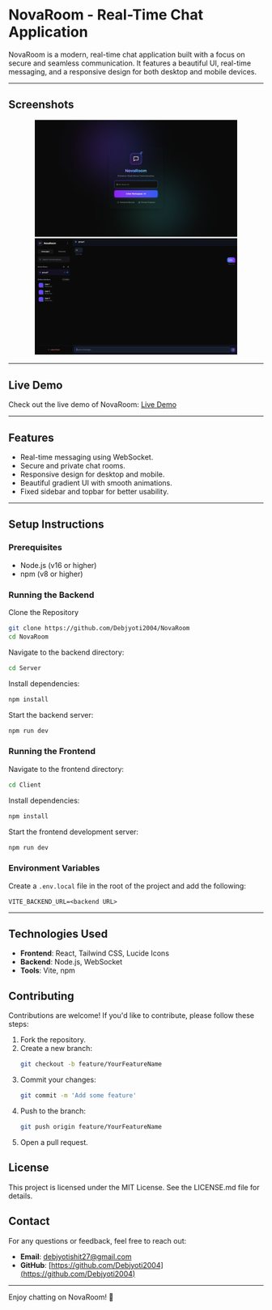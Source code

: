 # NovaRoom - Real-Time Chat Application

NovaRoom is a modern, real-time chat application built with a focus on secure and seamless communication. It features a beautiful UI, real-time messaging, and a responsive design for both desktop and mobile devices.

---

## Screenshots

<div align="center">
  <img src="./Client/src/assets/join-screen.png" alt="Join Screen" width="400" />
  <img src="./Client/src/assets/chat-screen.png" alt="Chat Screen" width="400" />
</div>

---

## Live Demo

Check out the live demo of NovaRoom: [Live Demo](https://nova-room.vercel.app)

---

## Features

- Real-time messaging using WebSocket.
- Secure and private chat rooms.
- Responsive design for desktop and mobile.
- Beautiful gradient UI with smooth animations.
- Fixed sidebar and topbar for better usability.

---

## Setup Instructions

### Prerequisites

- Node.js (v16 or higher)
- npm (v8 or higher)

### Running the Backend

Clone the Repository
```bash
git clone https://github.com/Debjyoti2004/NovaRoom
cd NovaRoom
```

Navigate to the backend directory:

```bash
cd Server
```

Install dependencies:

```bash
npm install
```

Start the backend server:

```bash
npm run dev
```

### Running the Frontend

Navigate to the frontend directory:

```bash
cd Client
```

Install dependencies:

```bash
npm install
```

Start the frontend development server:

```bash
npm run dev
```

### Environment Variables

Create a `.env.local` file in the root of the project and add the following:

```env
VITE_BACKEND_URL=<backend URL>
```

---

## Technologies Used

- **Frontend**: React, Tailwind CSS, Lucide Icons  
- **Backend**: Node.js, WebSocket  
- **Tools**: Vite, npm  

## Contributing

Contributions are welcome! If you'd like to contribute, please follow these steps:

1. Fork the repository.
2. Create a new branch:
   ```bash
   git checkout -b feature/YourFeatureName
   ```
3. Commit your changes:
   ```bash
   git commit -m 'Add some feature'
   ```
4. Push to the branch:
   ```bash
   git push origin feature/YourFeatureName
   ```
5. Open a pull request.

## License

This project is licensed under the MIT License. See the LICENSE.md file for details.

## Contact

For any questions or feedback, feel free to reach out:

- **Email**: [debjyotishit27@gmail.com](debjyotishit27@gmail.com)  
- **GitHub**: [https://github.com/Debjyoti2004](https://github.com/Debjyoti2004)

---

Enjoy chatting on NovaRoom! 🚀

